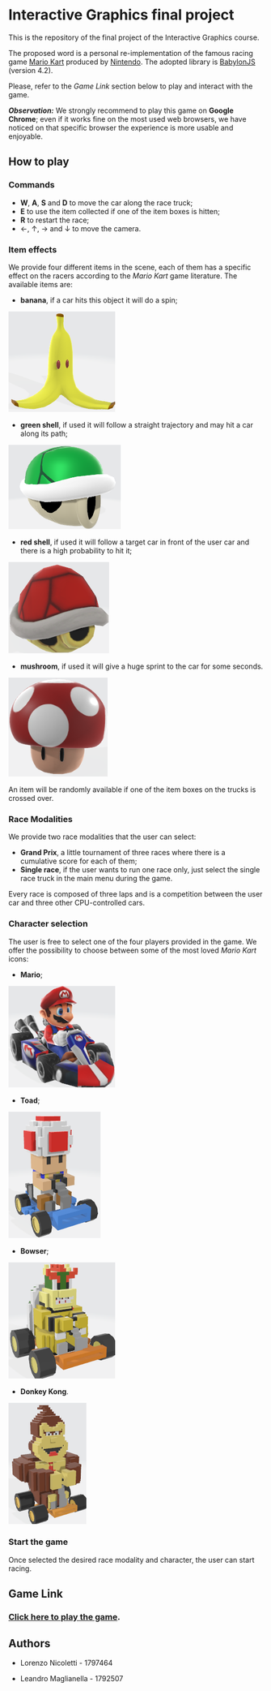 # Interactive Graphics final project

This is the repository of the final project of the Interactive Graphics course.

The proposed word is a personal re-implementation of the famous racing game [Mario Kart](https://it.wikipedia.org/wiki/Mario_Kart) produced by [Nintendo](https://www.nintendo.com/). The adopted library is [BabylonJS](https://www.babylonjs.com/) (version 4.2).

Please, refer to the *Game Link* section below to play and interact with the game.

***Observation:*** We strongly recommend to play this game on **Google Chrome**; even if it works fine on the most used web browsers, we have noticed on that specific browser the experience is more usable and enjoyable.

## How to play

### Commands

- **W**, **A**, **S** and **D** to move the car along the race truck;
- **E** to use the item collected if one of the item boxes is hitten;
- **R** to restart the race;
- ←, ↑, → and ↓ to move the camera.

### Item effects

We provide four different items in the scene, each of them has a specific effect on the racers according to the *Mario Kart* game literature. The available items are:
- **banana**, if a car hits this object it will do a spin;

![banana](./images/banana.png)
- **green shell**, if used it will follow a straight trajectory and may hit a car along its path;

![green shell](./images/green_shell.png)
- **red shell**, if used it will follow a target car in front of the user car and there is a high probability to hit it;

![red shell](./images/red_shell.png)
- **mushroom**, if used it will give a huge sprint to the car for some seconds.

![green shell](./images/mushroom.png)

An item will be randomly available if one of the item boxes on the trucks is crossed over.

### Race Modalities

We provide two race modalities that the user can select:
- **Grand Prix**, a little tournament of three races where there is a cumulative score for each of them;
- **Single race**, if the user wants to run one race only, just select the single race truck in the main menu during the game.

Every race is composed of three laps and is a competition between the user car and three other CPU-controlled cars.

### Character selection

The user is free to select one of the four players provided in the game. We offer the possibility to choose between some of the most loved *Mario Kart* icons:
- **Mario**;

![mario](./images/mario.png)
- **Toad**;

![toad](./images/toad.png)
- **Bowser**;

![bowser](./images/bowser.png)
- **Donkey Kong**.

![donkey kong](./images/donkey_kong.png)

### Start the game

Once selected the desired race modality and character, the user can start racing. 

## Game Link

### [Click here to play the game](https://sapienzainteractivegraphicscourse.github.io/final-project-ll-team/).

## Authors

- Lorenzo Nicoletti - 1797464

- Leandro Maglianella - 1792507



